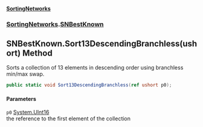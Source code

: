 #### [SortingNetworks](index.md 'index')
### [SortingNetworks](SortingNetworks.md 'SortingNetworks').[SNBestKnown](SortingNetworks_SNBestKnown.md 'SortingNetworks.SNBestKnown')
## SNBestKnown.Sort13DescendingBranchless(ushort) Method
Sorts a collection of 13 elements in descending order using branchless min/max swap.  
```csharp
public static void Sort13DescendingBranchless(ref ushort p0);
```
#### Parameters
<a name='SortingNetworks_SNBestKnown_Sort13DescendingBranchless(ushort)_p0'></a>
`p0` [System.UInt16](https://docs.microsoft.com/en-us/dotnet/api/System.UInt16 'System.UInt16')  
the reference to the first element of the collection
  

